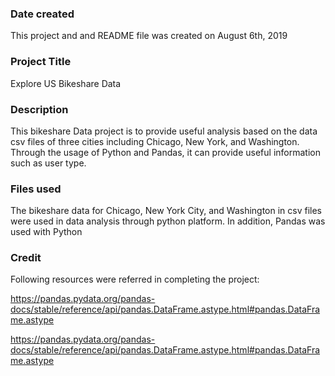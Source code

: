 ### Date created
This project and and README file was created on August 6th, 2019

### Project Title
Explore US Bikeshare Data

### Description
This bikeshare Data project is to provide useful analysis based on the data csv files of three cities including Chicago, New York, and Washington. Through the usage of Python and Pandas, it can provide useful information such as user type.  

### Files used
The bikeshare data for Chicago, New York City, and Washington in csv files were  used in data analysis through python platform. In addition, Pandas was used with Python

### Credit
Following resources were referred in completing the project:

https://pandas.pydata.org/pandas-docs/stable/reference/api/pandas.DataFrame.astype.html#pandas.DataFrame.astype

https://pandas.pydata.org/pandas-docs/stable/reference/api/pandas.DataFrame.astype.html#pandas.DataFrame.astype
